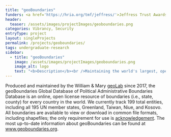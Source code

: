 ```yaml
---
title: "geoBoundaries"
funders: <a href='https://hria.org/tmf/jeffress/'>Jeffress Trust Awards Program in Interdisciplinary Research</a><br /><a href='https://www.gatesfoundation.org/'>Bill and Melinda Gates Foundation</a><br /><a href='https://www.mcgovern.org/'>McGovern Foundation</a><br />
header:
  teaser: /assets/images/projectImages/geoboundaries.png
categories: Vibrancy, Security
entryType: project
layout: singleProjects
permalink: /projects/geoboundaries/
tags: undergraduate-research 
sidebar:
  - title: "geoBoundaries"
    image: /assets/images/projectImages/geoboundaries.png
    image_alt: logo
    text: "<b>Description</b><br />Maintaining the world's largest, open database of political administrative boundaries.<br /><b>Timeline:</b><br />Fall 2017 to Present<br /><b>People:</b><br /><a href='/people/danrunfolafall2017'>Dan Runfola</a><br /><a href='/people/heatherbaierfall2018'>Heather Baier</a><br />"
---
```

Produced and maintained by the William & Mary [geoLab](http://geolab.wm.edu/) since 2017, the geoBoundaries Global Database of Political Administrative Boundaries Database is an online, open license resource of boundaries (i.e., state, county) for every country in the world. We currently track 199 total entities, including all 195 UN member states, Greenland, Taiwan, Niue, and Kosovo. All boundaries are available to view or download in common file formats, including shapefiles; the only requirement for use is [acknowledgement](https://www.geoboundaries.org/index.html#citation). The most up-to-date information about geoBoundaries can be found at www.geoboundaries.org.